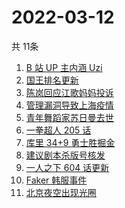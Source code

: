 # 2022-03-12
  共 11条

  <!-- BEGIN -->
  <!-- 最后更新时间:Sat Mar 12 2022 22:11:28 GMT+0000 (Coordinated Universal Time) -->
  1. [B 站 UP 主内涵 Uzi](https://www.zhihu.com/search?q=uzi)
1. [国王排名更新](https://www.zhihu.com/search?q=国王排名)
1. [陈岚回应江歌妈妈投诉](https://www.zhihu.com/search?q=江歌妈妈陈岚)
1. [管理漏洞导致上海疫情](https://www.zhihu.com/search?q=管理漏洞导致上海疫情)
1. [青年舞蹈家苏日曼去世](https://www.zhihu.com/search?q=苏日曼)
1. [一拳超人 205 话](https://www.zhihu.com/search?q=一拳超人)
1. [库里 34+9 勇士胜掘金](https://www.zhihu.com/search?q=勇士)
1. [建议剧本杀版号核发](https://www.zhihu.com/search?q=剧本杀)
1. [一人之下 604 话更新](https://www.zhihu.com/search?q=一人之下)
1. [Faker 韩服事件 ](https://www.zhihu.com/search?q=faker)
1. [北京夜空出现光圈](https://www.zhihu.com/search?q=北京夜空光圈)
  <!-- END -->
  